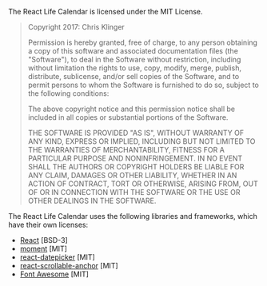 The React Life Calendar is licensed under the MIT License.

>Copyright 2017: Chris Klinger
>
>Permission is hereby granted, free of charge, to any person obtaining a copy of this software and associated documentation files (the "Software"), to deal in the Software without restriction, including without limitation the rights to use, copy, modify, merge, publish, distribute, sublicense, and/or sell copies of the Software, and to permit persons to whom the Software is furnished to do so, subject to the following conditions:
>
>The above copyright notice and this permission notice shall be included in all copies or substantial portions of the Software.
>
>THE SOFTWARE IS PROVIDED "AS IS", WITHOUT WARRANTY OF ANY KIND, EXPRESS OR IMPLIED, INCLUDING BUT NOT LIMITED TO THE WARRANTIES OF MERCHANTABILITY, FITNESS FOR A PARTICULAR PURPOSE AND NONINFRINGEMENT. IN NO EVENT SHALL THE AUTHORS OR COPYRIGHT HOLDERS BE LIABLE FOR ANY CLAIM, DAMAGES OR OTHER LIABILITY, WHETHER IN AN ACTION OF CONTRACT, TORT OR OTHERWISE, ARISING FROM, OUT OF OR IN CONNECTION WITH THE SOFTWARE OR THE USE OR OTHER DEALINGS IN THE SOFTWARE.

The React Life Calendar uses the following libraries and frameworks, which have their own licenses:  

- [React](https://github.com/facebook/react) [BSD-3]
- [moment](https://github.com/moment/moment) [MIT]
- [react-datepicker](https://github.com/Hacker0x01/react-datepicker) [MIT]
- [react-scrollable-anchor](https://github.com/gabergg/react-scrollable-anchor) [MIT]
- [Font Awesome](http://fontawesome.io/license/) [MIT]
